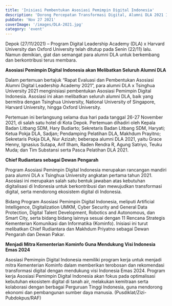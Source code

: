 ```yaml
---
title: 'Inisiasi Pembentukan Asosiasi Pemimpin Digital Indonesia'
description: 'Dorong Percepatan Transformasi Digital, Alumni DLA 2021 Inisiasi Pembentukan Asosiasi Pemimpin Digital Indonesia'
pubDate: 'Nov 27 2021'
coverImage: '/images/DLA-2021.jpg'
category: 'event'
---
```


Depok (27/11/2021) – Program Digital Leadership Academy (DLA) x Harvard University dan Oxford University telah ditutup pada Senin (22/11) lalu. Namun demikian, giat dan semangat para alumni DLA untuk berkembang dan berkontribusi terus membara.

**Asosiasi Pemimpin Digital Indonesia akan Melibatkan Seluruh Alumni DLA**

Dalam pertemuan bertajuk “Rapat Evaluasi dan Pembentukan Asosiasi Alumni Digital Leadership Academy 2021”, para alumni DLA x Tsinghua University 2021 menginisiasi pembentukan Asosiasi Pemimpin Digital Indonesia. Asosiasi ini akan melibatkan seluruh alumni DLA, baik yang bermitra dengan Tsinghua University, National University of Singapore, Harvard University, hingga Oxford University.

Pertemuan ini berlangsung selama dua hari pada tanggal 26-27 November 2021, di salah satu hotel di Kota Depok. Pertemuan dihadiri oleh Kepala Badan Litbang SDM, Hary Budiarto; Sekretaris Badan Litbang SDM, Haryati; Ketua Pokja DLA, Sadjan; Pendamping Pelatihan DLA, Makhdum Prayitno; Sekretaris Pokja DLA, Nur Azizah; beberapa alumni DLA 2021, yaitu Grace Henny, Ignasius Sutapa, Arif Ilham, Raden Rendra R, Agung Satriyo, Teuku Muda; dan Tim Substansi serta Pasca Pelatihan DLA 2021.


**Chief Rudiantara sebagai Dewan Pengarah**

Program Asosiasi Pemimpin Digital Indonesia merupakan rancangan mandiri para alumni DLA x Tsinghua University angkatan pertama tahun 2021. Asosiasi ini merupakan salah satu bentuk jawaban atas kebutuhan digitalisasi di Indonesia untuk berkontribusi dan mewujudkan transformasi digital, serta mendorong ekosistem digital di Indonesia.

Bidang Program Asosiasi Pemimpin Digital Indonesia, meliputi Artificial Intelligence, Digitalization UMKM, Cyber Security and General Data Protection, Digital Talent Development, Robotics and Autonomous, dan Smart City, serta bidang bidang lainnya sesuai dengan 11 Rencana Strategis Kementerian Komunikasi dan Informatika (Kominfo). Inisiasi ini turut melibatkan Chief Rudiantara dan Makhdum Priyatno sebagai Dewan Pengarah dan Dewan Pakar.

**Menjadi Mitra Kementerian Kominfo Guna Mendukung Visi Indonesia Emas 2024**

Asosiasi Pemimpin Digital Indonesia memiliki program kerja untuk menjadi mitra Kementerian Kominfo dalam memberikan terobosan dan rekomendasi transformasi digital dengan mendukung visi Indonesia Emas 2024. Program kerja Asosiasi Pemimpin Digital Indonesia akan fokus pada optimalisasi kebutuhan ekosistem digital di tanah air, melakukan kemitraan serta kolaborasi dengan berbagai Perguruan Tinggi Indonesia, guna mendorong ekonomi dan pembangunan sumber daya manusia. (Pusdiklat/Zizi-Pubdokpus/RAF)

